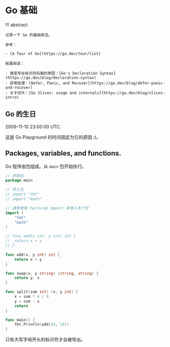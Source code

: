 # Go 基础

!!! abstract

    记录一下 Go 的基础用法。

    参考：

    - [A Tour of Go](https://go.dev/tour/list)

    拓展阅读：

    - 类型写在标识符后面的原因：[Go's Declaration Syntax](https://go.dev/blog/declaration-syntax)
    - 异常处理：[Defer, Panic, and Recover](https://go.dev/blog/defer-panic-and-recover)
    - 关于切片：[Go Slices: usage and internals](https://go.dev/blog/slices-intro)

## Go 的生日

2009-11-10 23:00:00 UTC.

这是 Go Playground 的时间固定为它的原因 :)。

## Packages, variables, and functions.

Go 程序由包组成。从 `main` 包开始执行。

``` go
// 声明包
package main

// 导入包
// import "fmt"
// import "math"

// 通常使用 factored import 来导入多个包
import (
	"fmt"
	"math"
)

// func add(x int, y int) int {
// 	return x + y
// }

func add(x, y int) int {
	return x + y
}

func swap(x, y string) (string, string) {
	return y, x
}

func split(sum int) (x, y int) {
	x = sum * 4 / 9
	y = sum - x
	return
}

func main() {
	fmt.Println(add(42, 13))
}
```

只有大写字母开头的标识符才会被导出。
